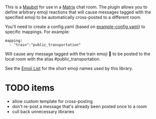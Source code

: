 This is a [Maubot](https://github.com/maubot/maubot) for use in a [Matrix](https://matrix.org/) chat room. The plugin allows you to define arbitrary emoji reactions that will cause messages tagged with the specified emoji to be automatically cross-posted to a different room.

You'll need to create a config.yaml (based on [example-config.yaml](example-config.yaml)) to specific mappings. For example:
```
mapping:
  - "train":"public_transportation"
```
Will cause any message tagged with the train emoji :train: to be posted to the local room with the alias #public_transportation.

See the [Emoji List](emoji_list.md) for the short emoji names used by this library.

# TODO items

* allow custom template for cross-posting
* don't re-post a message that's already been posted once to a room
* cull back unnecessary libraries
